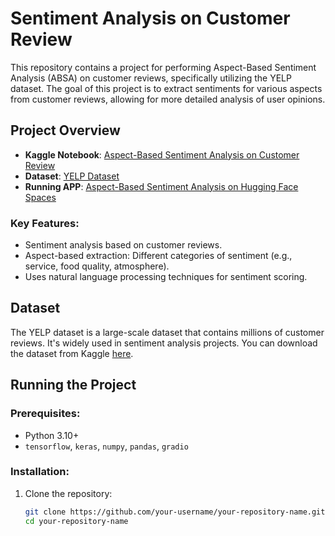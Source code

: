 # Sentiment Analysis on Customer Review

This repository contains a project for performing Aspect-Based Sentiment Analysis (ABSA) on customer reviews, specifically utilizing the YELP dataset. The goal of this project is to extract sentiments for various aspects from customer reviews, allowing for more detailed analysis of user opinions.

## Project Overview

- **Kaggle Notebook**: [Aspect-Based Sentiment Analysis on Customer Review](https://www.kaggle.com/code/shreyanshmanavshukla/aspect-based-sentiment-analysis-on-customer-review)
- **Dataset**: [YELP Dataset](https://www.kaggle.com/datasets/yelp-dataset/yelp-dataset)
- **Running APP**: [Aspect-Based Sentiment Analysis on Hugging Face Spaces](https://huggingface.co/spaces/ShuklaShreyansh/Aspect-Based_Sentiment_Analysis)

### Key Features:
- Sentiment analysis based on customer reviews.
- Aspect-based extraction: Different categories of sentiment (e.g., service, food quality, atmosphere).
- Uses natural language processing techniques for sentiment scoring.

## Dataset

The YELP dataset is a large-scale dataset that contains millions of customer reviews. It's widely used in sentiment analysis projects. You can download the dataset from Kaggle [here](https://www.kaggle.com/datasets/yelp-dataset/yelp-dataset).

## Running the Project

### Prerequisites:
- Python 3.10+
- `tensorflow`, `keras`, `numpy`, `pandas`, `gradio`

### Installation:

1. Clone the repository:

   ```bash
   git clone https://github.com/your-username/your-repository-name.git
   cd your-repository-name
